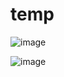 # temp

![image](https://github.com/echometerain/temp/assets/70437021/fbe87fb8-5d96-4544-b728-bbe252ddd3b4)

![image](https://github.com/echometerain/temp/assets/70437021/da4d1e6e-70b8-4709-b454-150a4f8b4ac1)
